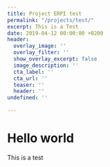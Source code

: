 ```yaml
---
title: Project ERPI test
permalink: "/projects/test/"
excerpt: This is a Test
date: 2019-04-12 00:00:00 +0200
header:
  overlay_image: ''
  overlay_filter: ''
  show_overlay_excerpt: false
  image_description: ''
  cta_label: ''
  cta_url: ''
  teaser: ''
  header: ''
undefined: ''

---
```

# Hello world

This is a test